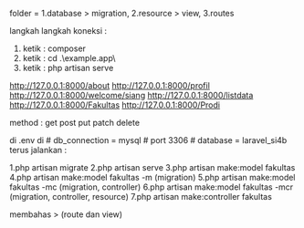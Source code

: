 <!-- mvc -->
<!-- model = database crud -->
<!-- view = tampilan html,css -->
<!-- controller = model + view -->
<!-- router = url -->
<!--  -->
folder = 1.database > migration, 2.resource > view, 3.routes

langkah langkah koneksi :
1. ketik : composer
2. ketik : cd .\example.app\
3. ketik : php artisan serve

http://127.0.0.1:8000/about
http://127.0.0.1:8000/profil
http://127.0.0.1:8000/welcome/siang
http://127.0.0.1:8000/listdata
http://127.0.0.1:8000/Fakultas
http://127.0.0.1:8000/Prodi

method :
get 
post
put 
patch
delete

di .env di # db_connection = mysql
            # port 3306
            # database = laravel_si4b
terus jalankan :

1.php artisan migrate
2.php artisan serve
3.php artisan make:model fakultas
4.php artisan make:model fakultas -m (migration)
5.php artisan make:model fakultas -mc (migration, controller)
6.php artisan make:model fakultas -mcr (migration, controller, resource)
7.php artisan make:controller fakultas

membahas > (route dan view)